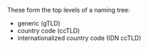 
These form the top levels of a naming tree:
- generic (gTLD)
- country code (ccTLD)
- internationalized country code (IDN ccTLD)